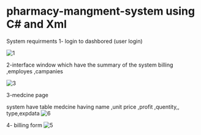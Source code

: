 # pharmacy-mangment-system using C# and Xml  
System requirments 
1- login to dashbored  (user login)

![1](https://user-images.githubusercontent.com/82631323/224633444-a1e51cb1-ccdc-436e-bfd0-246a4a4a54e5.png)

2-interface window 
which have the summary of the system billing ,employes ,campanies

![3](https://user-images.githubusercontent.com/82631323/224635567-d7f0b07f-8e28-4ec7-9106-fa404c9141f5.png)




3-medcine page 

system have table medcine 
having name ,unit price ,profit ,quentity,, type,expdata
![6](https://user-images.githubusercontent.com/82631323/224634799-cd2fb69c-383f-46a4-892e-cd802a63ddcd.png)


4- billing form 
![5](https://user-images.githubusercontent.com/82631323/224637339-116048c9-fe42-4731-af5d-27c1fd0dffc0.png)


